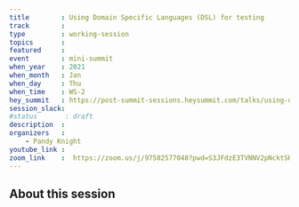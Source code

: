```yaml
---
title        : Using Domain Specific Languages (DSL) for testing
track        :
type         : working-session
topics       :
featured     :
event        : mini-summit
when_year    : 2021
when_month   : Jan
when_day     : Thu
when_time    : WS-2
hey_summit   : https://post-summit-sessions.heysummit.com/talks/using-domain-specific-languages-dsl-for-testing-1/
session_slack:
#status       : draft
description  :
organizers   :
    - Pandy Knight
youtube_link :
zoom_link    :  https://zoom.us/j/97582577048?pwd=S3JFdzE3TVNNV2pNcktSK3BrUkJPQT09
---
```


## About this session
